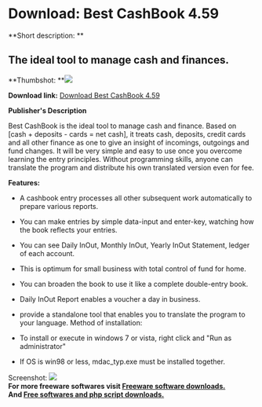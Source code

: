 # Download: Best CashBook 4.59

**Short description: **

## The ideal tool to manage cash and finances.

  
**Thumbshot: **![](http://www.freewarefiles.com/screenshot/bestcashbook_md.jpg)   
  
**Download link:** [Download Best CashBook 4.59](http://freesoftwares.boysofts.com/Best-CashBook_program_75489.html)  
  

**Publisher's Description**  
  

Best CashBook is the ideal tool to manage cash and finance. Based on [cash +
deposits - cards = net cash], it treats cash, deposits, credit cards and all
other finance as one to give an insight of incomings, outgoings and fund
changes. It will be very simple and easy to use once you overcome learning the
entry principles. Without programming skills, anyone can translate the program
and distribute his own translated version even for fee.

**Features:**

  * A cashbook entry processes all other subsequent work automatically to prepare various reports. 
  * You can make entries by simple data-input and enter-key, watching how the book reflects your entries. 
  * You can see Daily InOut, Monthly InOut, Yearly InOut Statement, ledger of each account. 
  * This is optimum for small business with total control of fund for home. 
  * You can broaden the book to use it like a complete double-entry book. 
  * Daily InOut Report enables a voucher a day in business. 
  * provide a standalone tool that enables you to translate the program to your language. 
Method of installation:

  * To install or execute in windows 7 or vista, right click and "Run as administrator" 
  * If OS is win98 or less, mdac_typ.exe must be installed together. 

  
  
Screenshot: ![](http://www.freewarefiles.com/screenshot/bestcashbook.jpg)  
**For more freeware softwares visit [Freeware software downloads.](http://freesoftwares.boysofts.com/)**   
**And [Free softwares and php script downloads.](http://www.boysofts.com/)**

